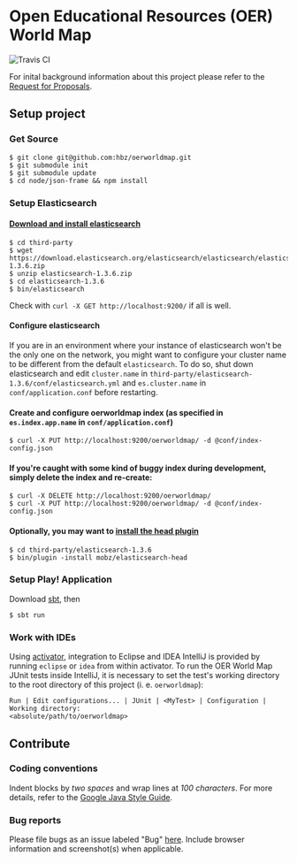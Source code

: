 # Open Educational Resources (OER) World Map

![Travis CI](https://travis-ci.org/hbz/oerworldmap.svg)

For inital background information about this project please refer to the
[Request for Proposals](http://www.hewlett.org/sites/default/files/OER%20mapping%20RFP_Phase%202%20Final%20June%2023%202014.pdf).

## Setup project

### Get Source

    $ git clone git@github.com:hbz/oerworldmap.git
    $ git submodule init
    $ git submodule update
    $ cd node/json-frame && npm install

### Setup Elasticsearch

#### [Download and install elasticsearch](http://www.elasticsearch.org/overview/elkdownloads/)

    $ cd third-party
    $ wget https://download.elasticsearch.org/elasticsearch/elasticsearch/elasticsearch-1.3.6.zip
    $ unzip elasticsearch-1.3.6.zip
    $ cd elasticsearch-1.3.6
    $ bin/elasticsearch

Check with `curl -X GET http://localhost:9200/` if all is well.

#### Configure elasticsearch

If you are in an environment where your instance of elasticsearch won't be the only one on the network, you might want
to configure your cluster name to be different from the default `elasticsearch`. To do so, shut down elasticsearch and
edit `cluster.name` in `third-party/elasticsearch-1.3.6/conf/elasticsearch.yml` and `es.cluster.name`
in `conf/application.conf` before restarting.

#### Create and configure oerworldmap index (as specified in `es.index.app.name` in `conf/application.conf`)

    $ curl -X PUT http://localhost:9200/oerworldmap/ -d @conf/index-config.json

#### If you're caught with some kind of buggy index during development, simply delete the index and re-create:

    $ curl -X DELETE http://localhost:9200/oerworldmap/
    $ curl -X PUT http://localhost:9200/oerworldmap/ -d @conf/index-config.json

#### Optionally, you may want to [install the head plugin](https://github.com/mobz/elasticsearch-head)

    $ cd third-party/elasticsearch-1.3.6
    $ bin/plugin -install mobz/elasticsearch-head

### Setup Play! Application

Download [sbt](http://www.scala-sbt.org/download.html), then

    $ sbt run

### Work with IDEs

Using [activator](http://www.lightbend.com/community/core-tools/activator-and-sbt), integration to Eclipse and IDEA IntelliJ is provided by running `eclipse` or `idea` from within activator. To run the OER World Map JUnit tests inside IntelliJ, it is necessary to set the test's working directory to the root directory of this project (i. e. `oerworldmap`):

    Run | Edit configurations... | JUnit | <MyTest> | Configuration | Working directory:
    <absolute/path/to/oerworldmap>

## Contribute

### Coding conventions

Indent blocks by *two spaces* and wrap lines at *100 characters*. For more
details, refer to the [Google Java Style
Guide](https://google-styleguide.googlecode.com/svn/trunk/javaguide.html).

### Bug reports

Please file bugs as an issue labeled "Bug" [here](https://github.com/hbz/oerworldmap/issues/new). Include browser information and screenshot(s) when applicable.

